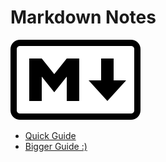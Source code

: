 # Markdown Notes

![Markdown Logo](img/markdown.png)

- [Quick Guide](md-in-1-min.md)
- [Bigger Guide :)](md-in-30-min.md)
